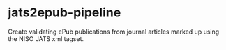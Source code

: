 jats2epub-pipeline
==================

Create validating ePub publications from journal articles marked up using the NISO JATS xml tagset.
